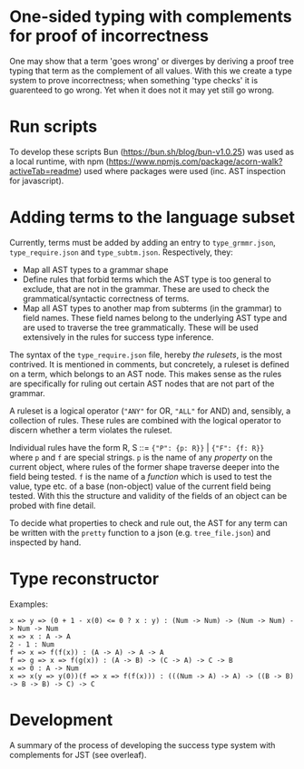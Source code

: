 # One-sided typing with complements for proof of incorrectness

One may show that a term 'goes wrong' or diverges by deriving a proof tree 
typing that term as the complement of all values. With this we create a type
system to prove incorrectness; when something 'type checks' it is guarenteed to
go wrong. Yet when it does not it may yet still go wrong. 

# Run scripts

To develop these scripts Bun (https://bun.sh/blog/bun-v1.0.25) was used as a 
local runtime, with npm (https://www.npmjs.com/package/acorn-walk?activeTab=readme)
used where packages were used (inc. AST inspection for javascript).

# Adding terms to the language subset

Currently, terms must be added by adding an entry to `type_grmmr.json`, `type_require.json`
and `type_subtm.json`. Respectively, they:

- Map all AST types to a grammar shape 
- Define rules that forbid terms which the AST type is too general to exclude, that are not in the grammar. These are used to check the grammatical/syntactic correctness of terms.
- Map all AST types to another map from subterms (in the grammar) to field names. These field names belong to the underlying AST type and are used to traverse the tree grammatically. These will be used extensively in the rules for success type inference.

The syntax of the `type_require.json` file, hereby *the rulesets*, is the most contrived.
It is mentioned in comments, but concretely, a ruleset is defined on a term, which belongs to an AST node. This makes sense as the rules are specifically for ruling out certain AST nodes that are not part of the grammar. 

A ruleset is a logical operator (`"ANY"` for OR, `"ALL"` for AND) and, sensibly, a collection of rules. These rules are combined with the logical operator to discern whether a term violates the ruleset. 

Individual rules have the form R, S ::= `{"P": {p: R}}` | `{"F": {f: R}}` \
where `p` and `f` are special strings. `p` is the name of any *property* on the current object, where rules of the former shape traverse deeper into the field being tested.
`f` is the name of a *function* which is used to test the value, type etc. of a base (non-object) value of the current field being tested. With this the structure and validity of the fields of an object can be probed with fine detail. 

To decide what properties to check and rule out, the AST for any term can be written with the `pretty` function to a json (e.g. `tree_file.json`) and inspected by hand.

# Type reconstructor 

Examples:
```
x => y => (0 + 1 - x(0) <= 0 ? x : y) : (Num -> Num) -> (Num -> Num) -> Num -> Num
x => x : A -> A
2 - 1 : Num
f => x => f(f(x)) : (A -> A) -> A -> A
f => g => x => f(g(x)) : (A -> B) -> (C -> A) -> C -> B
x => 0 : A -> Num
x => x(y => y(0))(f => x => f(f(x))) : (((Num -> A) -> A) -> ((B -> B) -> B -> B) -> C) -> C
```

# Development 

A summary of the process of developing the success type system with complements
for JST (see overleaf).